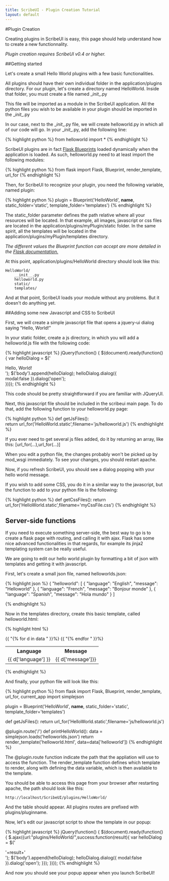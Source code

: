 ```yaml
---
title: ScribeUI - Plugin Creation Tutorial
layout: default
---
```


#Plugin Creation

Creating plugins in ScribeUI is easy, this page should help understand how to create a new functionnality. 

*Plugin creation requires ScribeUI v0.4 or higher.*

##Getting started

Let's create a small Hello World plugins with a few basic functionalities. 

All plugins should have their own individual folder in the application/plugins directory. For our plugin, let's create a directory named HelloWorld. Inside that folder, you must create a file named \__init__.py

This file will be imported as a module in the ScribeUI application. All the python files you wish to be available in your plugin should be imported in the \__init__.py 

In our case, next to the \__init__.py file, we will create helloworld.py in which all of our code will go. In your \__init__.py, add the following line:

{% highlight python %}
from helloworld import *
{% endhighlight %}
    
ScribeUI plugins are in fact [Flask Blueprints](http://flask.pocoo.org/docs/blueprints/) loaded dynamically when the application is loaded. As such, helloworld.py need to at least import the following modules: 

{% highlight python %}
from flask import Flask, Blueprint, render_template, url_for
{% endhighlight %}

Then, for ScribeUI to recognize your plugin, you need the following variable, named plugin:

{% highlight python %}
plugin = Blueprint('HelloWorld', __name__, static_folder='static', template_folder='templates')
{% endhighlight %}

The static_folder parameter defines the path relative where all your resources will be located. In that example, all images, javascript or css files are located in the application/plugins/myPlugin/static folder. In the same spirit, all the templates will be located in the application/plugins/myPlugin/templates directory.

*The different values the Blueprint function can accept are more detailed in the [Flask documentation.](http://flask.pocoo.org/docs/blueprints/)*

At this point, application/plugins/HelloWorld directory should look like this: 

    HelloWorld/
        __init__.py
        helloworld.py
        static/
        templates/
            
And at that point, ScribeUI loads your module without any problems. But it doesn't do anything yet. 

##Adding some new Javascript and CSS to ScribeUI

First, we will create a simple javascript file that opens a jquery-ui dialog saying "Hello, World!"

In your static folder, create a js directory, in which you will add a helloworld.js file with the following code:

{% highlight javascript %}
jQuery(function() { $(document).ready(function(){
    var helloDialog = $('<div class="hello-world">Hello, World!</div>');
    $('body').append(helloDialog);
    helloDialog.dialog({                                              
        modal:false
    }).dialog('open');                                                
})});
{% endhighlight %}
                               
This code should be pretty straightforward if you are familiar with JQueryUI.

Next, this javascript file should be included in the scribeui main page. To do that, add the following function to your helloworld.py page:

{% highlight python %}
 def getJsFiles():                       
    return url_for('HelloWorld.static',filename='js/helloworld.js')
{% endhighlight %}

If you ever need to get several js files added, do it by returning an array, like this: [url_for(...),url_for(...)]

When you edit a python file, the changes probably won't be picked up by mod_wsgi immediately. To see your changes, you should restart apache.

Now, if you refresh ScribeUI, you should see a dialog popping with your hello world message. 

If you wish to add some CSS, you do it in a similar way to the javascript, but the function to add to your python file is the following: 

{% highlight python %}
 def getCssFiles():
    return url_for('HelloWorld.static',filename='myCssFile.css')
{% endhighlight %}
        
## Server-side functions

If you need to execute something server-side, the best way to go is to create a flask page with routing, and calling it with ajax. Flask has some nice advanced functionalities in that regards, for example its jinja2 templating system can be really useful. 

We are going to edit our hello world plugin by formatting a bit of json with templates and getting it with javascript.

First, let's create a small json file, named helloworlds.json:

{% highlight json %}
{
    "helloworld": [
        {
            "language": "English",
            "message": "Helloworld"
        },
        {
            "language": "French",
            "message": "Bonjour monde"
        },
        {
            "language": "Spanish",
            "message": "Hola mundo"
        }
    ]
 
{% endhighlight %}

Now in the templates directory, create this basic template, called helloworld.html:

{% highlight html %}
<table><tr><th>Language</th><th>Message</th></tr>                     
{{ "{% for d in data " }}%}                                                    
    <tr><td>{{ d['language'] }}</td><td>{{ d['message']}}</td></tr>
{{ "{% endfor " }}%}                     
</table>                                               
{% endhighlight %}

And finally, your python file will look like this:

{% highlight python %}
from flask import Flask, Blueprint, render_template, url_for, current_app
import simplejson

plugin = Blueprint('HelloWorld', __name__, static_folder='static', template_folder='templates')

def getJsFiles():
    return url_for('HelloWorld.static',filename='js/helloworld.js')

@plugin.route('/')
def printHelloWorld():
    data = simplejson.loads('helloworlds.json')
    return render_template('helloworld.html', data=data['helloworld'])
{% endhighlight %}


The @plugin.route function indicate the path that the appliation will use to access the function.  The render_template function defines which template to render, along with defining the data variable, which is then available to the template.

You should be able to access this page from your browser after restarting apache, the path should look like this:

    http://localhost/ScribeUI/plugins/HelloWorld/
    
And the table should appear. All plugins routes are prefixed with plugins/pluginname.

Now, let's edit our javascript script to show the template in our popup:

{% highlight javascript %}
jQuery(function() { $(document).ready(function(){
        $.ajax({url:"plugins/HelloWorld/",success:function(result){
                var helloDialog = $('<div class="hello-world">'+result+'</div>');
                $('body').append(helloDialog);
                helloDialog.dialog({
                        modal:false
                }).dialog('open');
        }});
})});
{% endhighlight %}

And now you should see your popup appear when you launch ScribeUI! 

